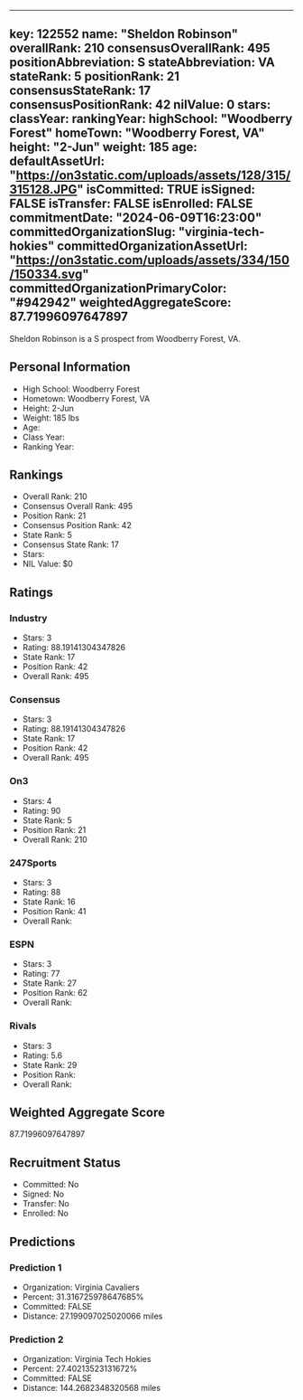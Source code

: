 ---
  key: 122552
  name: "Sheldon Robinson"
  overallRank: 210
  consensusOverallRank: 495
  positionAbbreviation: S
  stateAbbreviation: VA
  stateRank: 5
  positionRank: 21
  consensusStateRank: 17
  consensusPositionRank: 42
  nilValue: 0
  stars: 
  classYear: 
  rankingYear: 
  highSchool: "Woodberry Forest"
  homeTown: "Woodberry Forest, VA"
  height: "2-Jun"
  weight: 185
  age: 
  defaultAssetUrl: "https://on3static.com/uploads/assets/128/315/315128.JPG"
  isCommitted: TRUE
  isSigned: FALSE
  isTransfer: FALSE
  isEnrolled: FALSE
  commitmentDate: "2024-06-09T16:23:00"
  committedOrganizationSlug: "virginia-tech-hokies"
  committedOrganizationAssetUrl: "https://on3static.com/uploads/assets/334/150/150334.svg"
  committedOrganizationPrimaryColor: "#942942"
  weightedAggregateScore: 87.71996097647897
  ---
  
  Sheldon Robinson is a S prospect from Woodberry Forest, VA.
  
  ## Personal Information
  - High School: Woodberry Forest
  - Hometown: Woodberry Forest, VA
  - Height: 2-Jun
  - Weight: 185 lbs
  - Age: 
  - Class Year: 
  - Ranking Year: 
  
  ## Rankings
  - Overall Rank: 210
  - Consensus Overall Rank: 495
  - Position Rank: 21
  - Consensus Position Rank: 42
  - State Rank: 5
  - Consensus State Rank: 17
  - Stars: 
  - NIL Value: $0
  
  ## Ratings
  
  ### Industry
  - Stars: 3
  - Rating: 88.19141304347826
  - State Rank: 17
  - Position Rank: 42
  - Overall Rank: 495
  
  ### Consensus
  - Stars: 3
  - Rating: 88.19141304347826
  - State Rank: 17
  - Position Rank: 42
  - Overall Rank: 495
  
  ### On3
  - Stars: 4
  - Rating: 90
  - State Rank: 5
  - Position Rank: 21
  - Overall Rank: 210
  
  ### 247Sports
  - Stars: 3
  - Rating: 88
  - State Rank: 16
  - Position Rank: 41
  - Overall Rank: 
  
  ### ESPN
  - Stars: 3
  - Rating: 77
  - State Rank: 27
  - Position Rank: 62
  - Overall Rank: 
  
  ### Rivals
  - Stars: 3
  - Rating: 5.6
  - State Rank: 29
  - Position Rank: 
  - Overall Rank: 
  
  ## Weighted Aggregate Score
  87.71996097647897
  
  ## Recruitment Status
  - Committed: No
  - Signed: No
  - Transfer: No
  - Enrolled: No
  
  
  
  ## Predictions
  
  ### Prediction 1
  - Organization: Virginia Cavaliers
  - Percent: 31.316725978647685%
  - Committed: FALSE
  - Distance: 27.199097025020066 miles
  
  ### Prediction 2
  - Organization: Virginia Tech Hokies
  - Percent: 27.40213523131672%
  - Committed: FALSE
  - Distance: 144.2682348320568 miles
  
